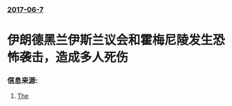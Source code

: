 ### [2017-06-7](/news/2017/06/7/index.md)

##### 
# 伊朗德黑兰伊斯兰议会和霍梅尼陵发生恐怖袭击，造成多人死伤 




### 信息来源:

1. [The](http://www.canberratimes.com.au/world/gunmen-attack-iran-parliament-and-mausoleum-20170607-gwmll4.html)
